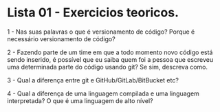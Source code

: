 # Lista 01 - Exercicios teoricos. 


1 - Nas suas palavras o que é versionamento de código? Porque é necessário versionamento de código?

2 - Fazendo parte de um time em que a todo momento novo código está sendo inserido, é possível que eu saiba quem foi a pessoa que escreveu uma determinada parte do código usando git? Se sim, descreva como.

3 - Qual a diferença entre git e GitHub/GitLab/BitBucket etc?

4 - Qual a diferença de uma linguagem compilada e uma linguagem interpretada? O que é uma linguagem de alto nível?

